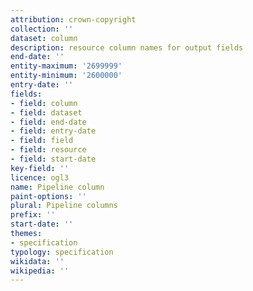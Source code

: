 ```yaml
---
attribution: crown-copyright
collection: ''
dataset: column
description: resource column names for output fields
end-date: ''
entity-maximum: '2699999'
entity-minimum: '2600000'
entry-date: ''
fields:
- field: column
- field: dataset
- field: end-date
- field: entry-date
- field: field
- field: resource
- field: start-date
key-field: ''
licence: ogl3
name: Pipeline column
paint-options: ''
plural: Pipeline columns
prefix: ''
start-date: ''
themes:
- specification
typology: specification
wikidata: ''
wikipedia: ''
---
```

